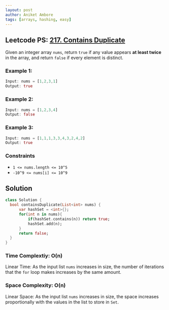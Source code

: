 ```yaml
---
layout: post
author: Aniket Ambore
tags: [arrays, hashing, easy]
---
```


## Leetcode PS: [217. Contains Duplicate](https://leetcode.com/problems/contains-duplicate/description/)

Given an integer array `nums`, return `true` if any value appears **at least twice** in the array, and return `false` if every element is distinct.

### Example 1:

```dart
Input: nums = [1,2,3,1]
Output: true
```

### Example 2:

```dart
Input: nums = [1,2,3,4]
Output: false
```

### Example 3:

```dart
Input: nums = [1,1,1,3,3,4,3,2,4,2]
Output: true
```

### Constraints
- `1 <= nums.length <= 10^5`
- `-10^9 <= nums[i] <= 10^9`

## Solution

```dart
class Solution {
  bool containsDuplicate(List<int> nums) {
      var hashSet = <int>{};
      for(int n in nums){
          if(hashSet.contains(n)) return true;
          hashSet.add(n);
      }
      return false;
  }
}
```

### Time Complextiy: O(n)
Linear Time: As the input list `nums` increases in size, the number of iterations that the `for` loop makes increases by the same amount.

### Space Complexity: O(n)
Linear Space: As the input list `nums` increases in size, the space increases proportionally with the values in the list to store in `Set`.